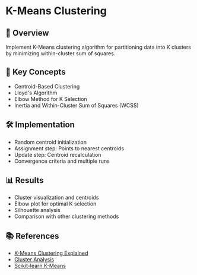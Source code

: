 # K-Means Clustering

## 📌 Overview
Implement K-Means clustering algorithm for partitioning data into K clusters by minimizing within-cluster sum of squares.

## 🧠 Key Concepts
- Centroid-Based Clustering
- Lloyd's Algorithm
- Elbow Method for K Selection
- Inertia and Within-Cluster Sum of Squares (WCSS)

## 🛠️ Implementation
- Random centroid initialization
- Assignment step: Points to nearest centroids
- Update step: Centroid recalculation
- Convergence criteria and multiple runs

## 📊 Results
- Cluster visualization and centroids
- Elbow plot for optimal K selection
- Silhouette analysis
- Comparison with other clustering methods

## 📚 References
- [K-Means Clustering Explained](https://towardsdatascience.com/understanding-k-means-clustering-in-machine-learning-6a6e67336aa1)
- [Cluster Analysis](https://web.stanford.edu/~hastie/ElemStatLearn/)
- [Scikit-learn K-Means](https://scikit-learn.org/stable/modules/clustering.html#k-means) 